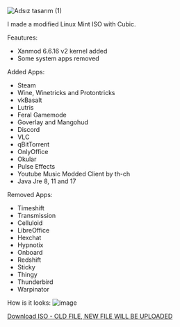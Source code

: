 ![Adsız tasarım (1)](https://github.com/Efeisot/xanmint/assets/104940108/34b9808a-93a3-45d0-8d09-8c9d9a6edad0)

I made a modified Linux Mint ISO with Cubic.

Feautures:
- Xanmod 6.6.16 v2 kernel added
- Some system apps removed
  
Added Apps:
- Steam
- Wine, Winetricks and Protontricks
- vkBasalt
- Lutris
- Feral Gamemode
- Goverlay and Mangohud
- Discord
- VLC
- qBitTorrent
- OnlyOffice
- Okular
- Pulse Effects
- Youtube Music Modded Client by th-ch
- Java Jre 8, 11 and 17

Removed Apps:
- Timeshift
- Transmission
- Celluloid
- LibreOffice
- Hexchat
- Hypnotix
- Onboard
- Redshift
- Sticky
- Thingy
- Thunderbird
- Warpinator
  
How is it looks:
![image](https://github.com/Efeisot/xanmint/assets/104940108/a199a82f-134d-4cda-81d9-da0b522d6a2f)



[Download ISO - OLD FILE, NEW FILE WILL BE UPLOADED](https://drive.google.com/file/d/1FXWvQqDePKWZ_8a8m_hILU0KoM9wFk0v/view?usp=sharing)

